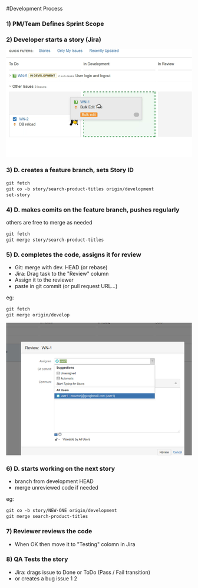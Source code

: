 #Development Process

### 1) PM/Team Defines Sprint Scope

### 2) Developer starts a story (Jira)
![](start_story.png) 

### 3) D. creates a feature branch, sets Story ID
	git fetch
	git co -b story/search-product-titles origin/development
	set-story

### 4) D. makes comits on the feature branch, pushes regularly
others are free to merge as needed

	git fetch
	git merge story/search-product-titles

### 5) D. completes the code, assigns it for review
- Git: merge with dev. HEAD (or rebase)
- Jira: Drag task to the "Review" column
- Assign it to the reviewer
- paste in git commit (or pull request URL...)

eg:

	git fetch
	git merge origin/develop

![](review.png) 

### 6) D. starts working on the next story
- branch from development HEAD
- merge unreviewed code if needed

eg:

	git co -b story/NEW-ONE origin/development
	git merge search-product-titles


### 7) Reviewer reviews the code
- When OK then move it to "Testing" colomn in Jira

### 8) QA Tests the story
- Jira: drags issue to Done or ToDo (Pass / Fail transition)
- or creates a bug issue
1
2
